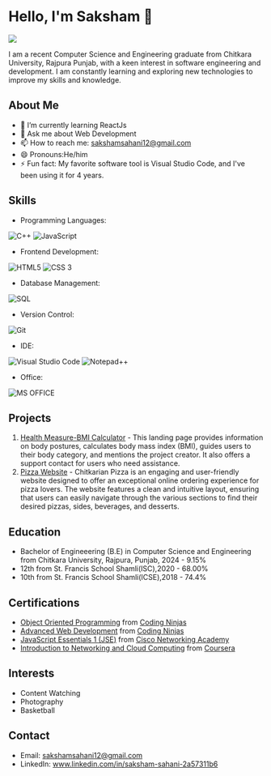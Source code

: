 
# Hello, I'm Saksham 👋
![](https://komarev.com/ghpvc/?username=Saksham2371)

I am a recent Computer Science and Engineering graduate from Chitkara University, Rajpura Punjab, with a keen interest in software engineering and development. I am constantly learning and exploring new technologies to improve my skills and knowledge.


## About Me       

-   🌱 I’m currently learning ReactJs
-   💬 Ask me about Web Development
-   📫 How to reach me: sakshamsahani12@gmail.com
-   😄 Pronouns:He/him
-   ⚡ Fun fact: My favorite software tool is Visual Studio Code, and I've been using it for 4 years.

## Skills

-   Programming Languages:

![C++](https://img.shields.io/badge/c++-%2300599C.svg?style=for-the-badge&logo=c%2B%2B&logoColor=white) ![JavaScript](https://img.shields.io/badge/javascript-%23323330.svg?style=for-the-badge&logo=javascript&logoColor=%23F7DF1E)  

- Frontend Development:

![HTML5](https://img.shields.io/badge/HTML5-E34F26?style=for-the-badge&logo=html5&logoColor=white) ![CSS 3](https://img.shields.io/badge/CSS3-1572B6?style=for-the-badge&logo=css3&logoColor=white) 

-   Database Management:

![SQL](https://img.shields.io/badge/MySQL-00000F?style=for-the-badge&logo=mysql&logoColor=white)

-   Version Control:

![Git](https://img.shields.io/badge/GIT-E44C30?style=for-the-badge&logo=git&logoColor=white)

-   IDE:

![Visual Studio Code](https://img.shields.io/badge/Visual_Studio_Code-0078D4?style=for-the-badge&logo=visual%20studio%20code&logoColor=white) ![Notepad++](https://img.shields.io/badge/Notepad++-90E59A.svg?style=for-the-badge&logo=notepad%2B%2B&logoColor=black)

-   Office:

![MS OFFICE](https://img.shields.io/badge/Microsoft_Office-D83B01?style=for-the-badge&logo=microsoft-office&logoColor=white)

## Projects

1.  [Health Measure-BMI Calculator](https://saksham2371.github.io/Health-Measures/) - This landing page provides information on body postures, calculates body mass index (BMI), guides users to their body category, and mentions the project creator. It also offers a support contact for users who need assistance.
2.  [Pizza Website](https://saksham2371.github.io/Ete-project/) - Chitkarian Pizza is an engaging and user-friendly website designed to offer an exceptional online ordering experience for pizza lovers. The website features a clean and intuitive layout, ensuring that users can easily navigate through the various sections to find their desired pizzas, sides, beverages, and desserts.


## Education

-   Bachelor of Engineeering (B.E) in Computer Science and Engineering from Chitkara University, Rajpura, Punjab, 2024 - 9.15%
-   12th from St. Francis School Shamli(ISC),2020 - 68.00%
-   10th from St. Francis School Shamli(ICSE),2018 - 74.4%

## Certifications

-   [Object Oriented Programming](https://ninjasfiles.s3.amazonaws.com/certificate1406828326373e80c631c17a6cba8ca00eea59a.pdf) from [Coding Ninjas](https://www.codingninjas.com/)
-   [Advanced Web Development](https://ninjasfiles.s3.amazonaws.com/certificate140908610ec323adf70b5187457e27b9d738fdc.pdf) from [Coding Ninjas](https://www.codingninjas.com/)
-   [JavaScript Essentials 1 (JSE)](https://drive.google.com/file/d/1bKnlg53RR9BCNsEXxYeamJWh_4Dp44l_/view?usp=drive_link) from [Cisco Networking Academy](https://www.netacad.com/)
-   [Introduction to Networking and Cloud Computing](https://drive.google.com/file/d/1kBRFxvpg-5E-4toMK4XVHls7XtFXD7ho/view?usp=drive_link) from [Coursera](https://www.coursera.org/learn/introduction-to-networking-and-cloud-computing)
## Interests

-   Content Watching 
-   Photography
-   Basketball

## Contact

-   Email: sakshamsahani12@gmail.com
-   LinkedIn: www.linkedin.com/in/saksham-sahani-2a57311b6
